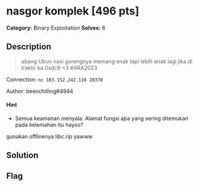 # nasgor komplek [496 pts]

**Category:** Binary Exploitation
**Solves:** 6

## Description
>abang Ubun nasi gorengnya memang enak tapi lebih enak lagi jika di traktir ka 0xdc9 <3  #ARA2023

Connection: `nc 103.152.242.116 20378`

Author: beenchilling#4944

#### Hint
* Semua keamanan menyala. Alamat fungsi apa yang sering ditemukan pada kelemahan itu hayoo?

gunakan offlinenya libc.rip yawww

## Solution

## Flag

